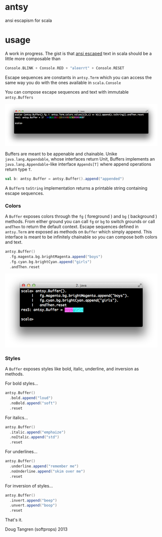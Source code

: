 # antsy

ansi escapism for scala

# usage

A work in progress. The gist is that [ansi escaped](http://en.wikipedia.org/wiki/ANSI_escape_code) text in scala
should be a little more composable than

```scala
Console.BLINK + Console.RED + "aleerrt" + Console.RESET
```

Escape sequences are constants in `antsy.Term` which you can access the same way you do with the ones
available in `scala.Console`

You can compose escape sequences and text with immutable `antsy.Buffers`

![pic](antsy.png)

Buffers are meant to be appenable and chainable. Unike `java.lang.Appendable`, whose interfaces return Unit, Buffers implements an `java.lang.Appendable`-like interface `Appends[T]` where append operations return type `T`. 

```scala
val b: antsy.Buffer = antsy.Buffer().append("appended")
```

A `Buffer`s `toString` implementation returns a printable string containing escape sequences.


### Colors

A `Buffer` exposes colors through the `fg` ( foreground ) and `bg` ( background ) methods. From either ground you can call `fg` or `bg` to switch grounds or call `andThen` to return the default context. Escape sequences defined in `antsy.Term` are exposed as methods on `Buffer` which simply append. This interface is meant to be infinitely chainable so you can compose both colors and text.


```scala
antsy.Buffer()
  .fg.magenta.bg.brightMagenta.append("boys")
  .fg.cyan.bg.brightCyan.append("girls")
  .andThen.reset
```

![bg](antsy_bg.png)

### Styles

A `Buffer` exposes styles like bold, italic, underline, and inversion as methods.

For bold styles...

```scala
antsy.Buffer()
  .bold.append("loud")
  .noBold.append("soft")
  .reset
```

For italics...

```scala
antsy.Buffer()
  .italic.append("emphaize")
  .noItalic.append("std")
  .reset
```

For underlines...

```scala
antsy.Buffer()
  .underline.append("remember me")
  .noUnderline.append("skim over me")
  .reset
```

For inversion of styles...

```scala
antsy.Buffer()
  .invert.append("beep")
  .unvert.append("boop")
  .reset
```

That's it.

Doug Tangren (softprops) 2013
